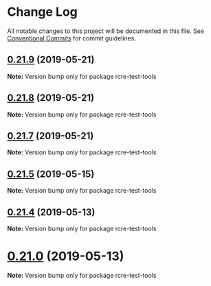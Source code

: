 # Change Log

All notable changes to this project will be documented in this file.
See [Conventional Commits](https://conventionalcommits.org) for commit guidelines.

## [0.21.9](https://github.com/andycall/RCRE/compare/v0.21.8...v0.21.9) (2019-05-21)

**Note:** Version bump only for package rcre-test-tools





## [0.21.8](https://github.com/andycall/RCRE/compare/v0.21.7...v0.21.8) (2019-05-21)

**Note:** Version bump only for package rcre-test-tools





## [0.21.7](https://github.com/andycall/RCRE/compare/v0.21.6...v0.21.7) (2019-05-21)

**Note:** Version bump only for package rcre-test-tools





## [0.21.5](https://github.com/andycall/RCRE/compare/v0.21.4...v0.21.5) (2019-05-15)

**Note:** Version bump only for package rcre-test-tools





## [0.21.4](https://github.com/andycall/RCRE/compare/v0.21.3...v0.21.4) (2019-05-13)

**Note:** Version bump only for package rcre-test-tools





# [0.21.0](https://github.com/andycall/RCRE/compare/v0.20.14...v0.21.0) (2019-05-13)

**Note:** Version bump only for package rcre-test-tools
